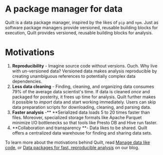 # A package manager for data

Quilt is a data package manager, inspired by the likes of `pip` and `npm`. Just as software package managers provide versioned, reusable building blocks for execution, Quilt provides versioned, reusable building blocks for analysis.

# Motivations

1. **Reproducibility** - Imagine source code without versions. Ouch. Why live with un-versioned data? Versioned data makes analysis reproducible by creating unambiguous references to potentially complex data dependencies.
2. **Less data cleaning** - Finding, cleaning, and organizing data consumes 79% of the average data scientist's time. If data is cleaned _once_ and packaged for posterity, it frees up time for analysis. Quilt further makes it possible to _import_ data and start working immediately. Users can skip data preparation scripts for downloading, cleaning, and parsing data.
3. **Faster analysis** -** **Serialized data loads 5 to 20 times faster than files. Moreover, specialized storage formats like Apache Parquet minimize I/O bottlenecks so that tools like Presto DB and Hive run faster.
4. **Collaboration and transparency **- Data likes to be shared. Quilt offers a centralized data warehouse for finding and sharing data sets.

To learn more about the motivations behind Quilt, read [Manage data like code](https://blog.quiltdata.com/its-time-to-manage-data-like-source-code-3df04cd312b8), or [Data packages for fast, reproducible analysis](https://blog.quiltdata.com/data-packages-for-fast-reproducible-python-analysis-c74b78015c7f) on our blog.

